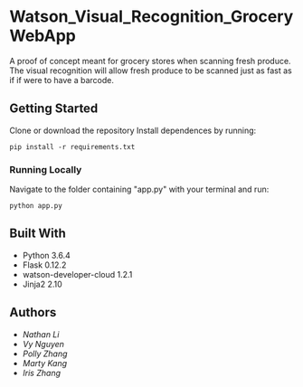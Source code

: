 # Watson_Visual_Recognition_GroceryWebApp

A proof of concept meant for grocery stores when scanning fresh produce. The
visual recognition will allow fresh produce to be scanned just as fast as if
if were to have a barcode.

## Getting Started
Clone or download the repository
Install dependences by running:
```
pip install -r requirements.txt
```

### Running Locally
Navigate to the folder containing "app.py" with your terminal and run:
```
python app.py
```
## Built With

* Python 3.6.4
* Flask 0.12.2
* watson-developer-cloud 1.2.1
* Jinja2 2.10


## Authors

* *Nathan Li*
* *Vy Nguyen*
* *Polly Zhang*
* *Marty Kang*
* *Iris Zhang*
